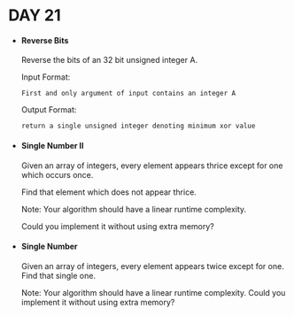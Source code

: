 <h1> DAY 21 </h1>
<ul>
  <li> <h4> Reverse Bits </h4> </li>
      <p> 
	Reverse the bits of an 32 bit unsigned integer A.

Input Format:

    First and only argument of input contains an integer A
Output Format:

    return a single unsigned integer denoting minimum xor value
 </p>

  <li> <h4> Single Number II </h4> </li>
        <p> Given an array of integers, every element appears thrice except for one which occurs once.

Find that element which does not appear thrice.

Note: Your algorithm should have a linear runtime complexity.

Could you implement it without using extra memory?
 </p>
        
  <li> <h4> Single Number </h4> </li>
      <p> Given an array of integers, every element appears twice except for one. Find that single one.

Note: Your algorithm should have a linear runtime complexity. Could you implement it without using extra memory?
 </p>
      
</ul>

